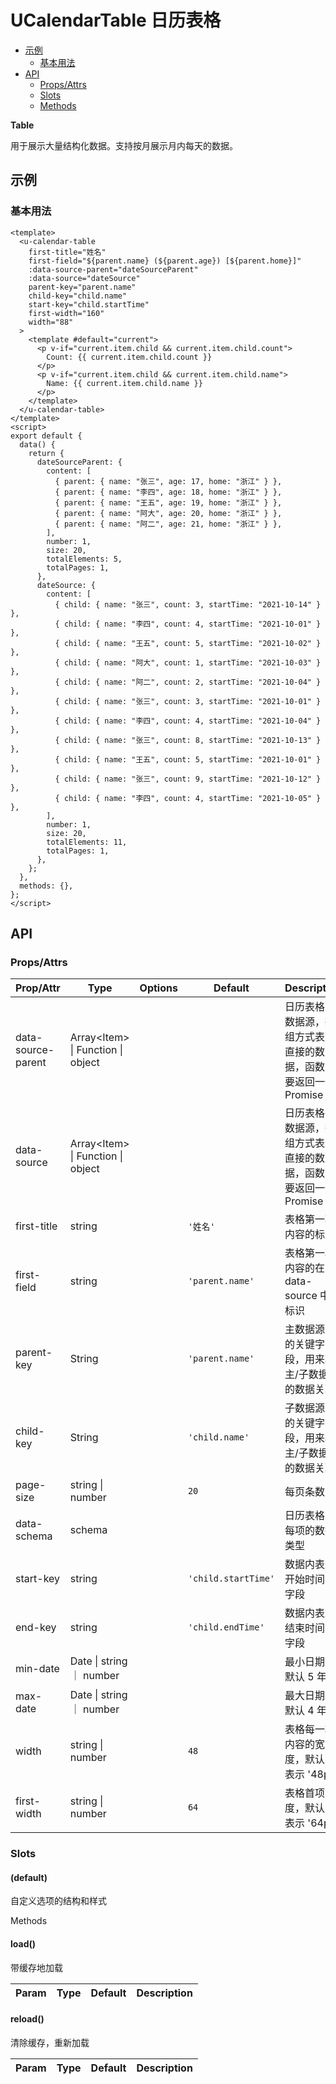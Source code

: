 <!-- 该 README.md 根据 api.yaml 和 docs/*.md 自动生成，为了方便在 GitHub 和 NPM 上查阅。如需修改，请查看源文件 -->

# UCalendarTable 日历表格

- [示例](#示例)
    - [基本用法](#基本用法)
- [API]()
    - [Props/Attrs](#propsattrs)
    - [Slots](#slots)
    - [Methods](#methods)

**Table**

用于展示大量结构化数据。支持按月展示月内每天的数据。

## 示例
### 基本用法

```vue
<template>
  <u-calendar-table
    first-title="姓名"
    first-field="${parent.name} (${parent.age}) [${parent.home}]"
    :data-source-parent="dateSourceParent"
    :data-source="dateSource"
    parent-key="parent.name"
    child-key="child.name"
    start-key="child.startTime"
    first-width="160"
    width="88"
  >
    <template #default="current">
      <p v-if="current.item.child && current.item.child.count">
        Count: {{ current.item.child.count }}
      </p>
      <p v-if="current.item.child && current.item.child.name">
        Name: {{ current.item.child.name }}
      </p>
    </template>
  </u-calendar-table>
</template>
<script>
export default {
  data() {
    return {
      dateSourceParent: {
        content: [
          { parent: { name: "张三", age: 17, home: "浙江" } },
          { parent: { name: "李四", age: 18, home: "浙江" } },
          { parent: { name: "王五", age: 19, home: "浙江" } },
          { parent: { name: "阿大", age: 20, home: "浙江" } },
          { parent: { name: "阿二", age: 21, home: "浙江" } },
        ],
        number: 1,
        size: 20,
        totalElements: 5,
        totalPages: 1,
      },
      dateSource: {
        content: [
          { child: { name: "张三", count: 3, startTime: "2021-10-14" } },
          { child: { name: "李四", count: 4, startTime: "2021-10-01" } },
          { child: { name: "王五", count: 5, startTime: "2021-10-02" } },
          { child: { name: "阿大", count: 1, startTime: "2021-10-03" } },
          { child: { name: "阿二", count: 2, startTime: "2021-10-04" } },
          { child: { name: "张三", count: 3, startTime: "2021-10-01" } },
          { child: { name: "李四", count: 4, startTime: "2021-10-04" } },
          { child: { name: "张三", count: 8, startTime: "2021-10-13" } },
          { child: { name: "王五", count: 5, startTime: "2021-10-01" } },
          { child: { name: "张三", count: 9, startTime: "2021-10-12" } },
          { child: { name: "李四", count: 4, startTime: "2021-10-05" } },
        ],
        number: 1,
        size: 20,
        totalElements: 11,
        totalPages: 1,
      },
    };
  },
  methods: {},
};
</script>
```

## API
### Props/Attrs

| Prop/Attr | Type | Options | Default | Description |
| --------- | ---- | ------- | ------- | ----------- |
| data-source-parent | Array\<Item\> \| Function \| object |  |  | 日历表格主数据源，数组方式表示直接的数据，函数需要返回一个 Promise |
| data-source | Array\<Item\> \| Function \| object |  |  | 日历表格子数据源，数组方式表示直接的数据，函数需要返回一个 Promise |
| first-title | string |  | `'姓名'` | 表格第一项内容的标题 |
| first-field | string |  | `'parent.name'` | 表格第一项内容的在 data-source 中的标识 |
| parent-key | String |  | `'parent.name'` | 主数据源中的关键字段，用来将主/子数据源的数据关联 |
| child-key | String |  | `'child.name'` | 子数据源中的关键字段，用来将主/子数据源的数据关联 |
| page-size | string \| number |  | `20` | 每页条数 |
| data-schema | schema |  |  | 日历表格中每项的数据类型 |
| start-key | string |  | `'child.startTime'` | 数据内表示开始时间的字段 |
| end-key | string |  | `'child.endTime'` | 数据内表示结束时间的字段 |
| min-date | Date \| string ｜ number |  |  | 最小日期，默认 5 年前 |
| max-date | Date \| string ｜ number |  |  | 最大日期，默认 4 年后 |
| width | string \| number |  | `48` | 表格每一项内容的宽度，默认 48 表示 '48px' |
| first-width | string \| number |  | `64` | 表格首项宽度，默认 64 表示 '64px' |

### Slots

#### (default)

自定义选项的结构和样式

Methods

#### load()

带缓存地加载

| Param | Type | Default | Description |
| ----- | ---- | ------- | ----------- |

#### reload()

清除缓存，重新加载

| Param | Type | Default | Description |
| ----- | ---- | ------- | ----------- |

